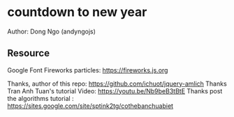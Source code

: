 # countdown to new year

Author: Dong Ngo (andyngojs)

## Resource

Google Font
Fireworks particles: https://fireworks.js.org

Thanks, author of this repo: https://github.com/ichuot/jquery-amlich
Thanks Tran Anh Tuan's tutorial Video: https://youtu.be/Nb9beB3tBtE
Thanks post the algorithms tutorial : https://sites.google.com/site/sptink2tg/cothebanchuabiet
